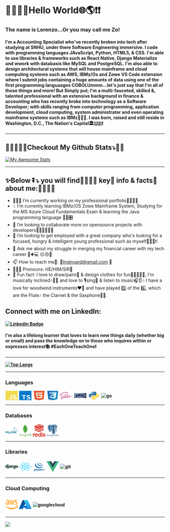 # 👋🙋🏾‍♂️Hello World🌐🌎❗❗
                                                               

### The name is Lorenzo...Or you may call me Zo!

#### I'm a Accounting Specialist who've recently broken into tech after studying at SNHU, under there Software Engineering immersive. I code with programming languages JAvaScript, Python, HTML5, & CSS. I'm able to use libraries & frameworks such as React Native, Django Materialize and wwork with databasis like MySQL and PostgreSQL. I'm also able to design architectural systems that will house mainframe and cloud computing systems such as AWS, IBMz/Os and Zowe VS Code extension where I submit jobs containing a huge amounts of data using one of the first programming languaages COBOLUmmm...let's just say that I'm all of those things and more! But Simply put; I'm a  multi-fauceted, skilled &, talented professional with an extensive background in finance & accounting who has recently broke into technology as a Software Developer; with skills ranging from computer programming, application development, cloud computing, system administrator and even operating mainframe systems such as IBMz👨🏾‍💻. I was born, raised and still reside in Washington, D.C., The Nation's Capital🏛🇺🇸❗

*******

## 👨🏾‍💻🤓🚨Checkout My Github Stats⤵️🦾🔻
[![My Awesome Stats](https://awesome-github-stats.azurewebsites.net/user-stats/lnginyard?cardType=github&theme=dark&Background=000000&Text=13DD02&Border=2800FF&Ring=FF300A&Title=FF0D18)](https://git.io/awesome-stats-card)
*******

<!--START_SECTION:waka-->
<!--END_SECTION:waka-->

## ✨Below ⏬⤵️ you will find🕵🏾‍♂️🔎 key🔑 info & facts📑 about me:🙋🏾‍♂️✨

- 👨🏾‍💻 I’m currently working on my professional portfolio📇👨🏾‍💻
- 💡 I’m currently learning IBMz/OS Zowe Mainframe System, Studying for the MS Azure Cloud Fundamentals Exam & learning the Java programming language 👾🤖🎛
- 🚧 I’m looking to collaborate more on opensource projects with developers🙋🏾‍♂️👨🏾‍💻
- 👀 I’m looking to get employed with a great company who's looking for a focused, hungry & intelligent young professional such as myself🙋🏾‍♂️❗️❕ 
- 💬 Ask me about my struggle in merging my financial career with my tech career 💸✚💻 😖😓🥱
- 📫 How to reach me📇: 📧lnginyard@gmail.com 💼
- 🙋🏾‍♂️ Pronouns: HE/HIM/SIR🌈
- 🚨 Fun fact: I love to draw/paint🎨 & design clothes for fun👨🏾‍🎨👖🥼, I'm musically inclined🎶🎼🎵 and love to 🎙sing🎤 & listen to music🎧👂🎶 I have a love for woodwind instruments❤️‍🔥 and have played 3️⃣ of the 6️⃣, which are the Flute🎶 the Clarnet & the Saxphone🎷🎵. 

## <strong> Connect with me on LinkedIn: <strong>

[![Linkedin Badge](https://img.shields.io/badge/-LinkedIn-0e76a8?style=flat-square&logo=Linkedin&logoColor=white)](https://wwwlinkedin.com/lorenzo-ginyard/)


#### I'm also a lifelong learner that loves to learn new things daily (whether big or small) and pass the knowledge on to those who inquires within or expresses interest📚 #EachOneTeachOne❗️

<break>

__________

[![Top Langs](https://github-readme-stats.vercel.app/api/top-langs/?username=lnginyard&layout=compact&theme=chartreuse-dark&langs_count=8)](https://github.com/lnginyard/github-readme-stats)

***************

### Languages

  <div style="display: inline_block">
  <img align="center" alt="javascript" height="30" width="40" src="https://raw.githubusercontent.com/devicons/devicon/master/icons/javascript/javascript-plain.svg">
  <img align="center" alt="typescript" height="30" width="40" src="https://raw.githubusercontent.com/devicons/devicon/master/icons/typescript/typescript-plain.svg">
  <img align="center" alt="html5" height="30" width="40" src="https://raw.githubusercontent.com/devicons/devicon/master/icons/html5/html5-original.svg">
  <img align="center" alt="css" height="30" width="40" src="https://raw.githubusercontent.com/devicons/devicon/master/icons/css3/css3-original.svg">
  <img align="center" alt="sass" height="30" width="40" src="https://raw.githubusercontent.com/devicons/devicon/master/icons/sass/sass-original.svg">
  <img align="center" alt="php" height="30" width="40" src="https://raw.githubusercontent.com/devicons/devicon/master/icons/php/php-original.svg">
  <img align="center" alt="python" height="30" width="40" src="https://raw.githubusercontent.com/devicons/devicon/master/icons/python/python-original.svg">
  <img align="center" alt="go" height="30" width="40" src="https://cdn.jsdelivr.net/gh/devicons/devicon/icons/go/go-original.svg">
  </div>
 
*************       

<break>
<break>

### Databases

<div style="display: inline_block">
  <img align="center" alt="mysql" height="40" width="40" src="https://raw.githubusercontent.com/devicons/devicon/master/icons/mysql/mysql-plain-wordmark.svg">
  <img align="center" alt="mongodb" height="40" width="40" src="https://raw.githubusercontent.com/devicons/devicon/master/icons/mongodb/mongodb-plain-wordmark.svg">
  <img align="center" alt="redis" height="40" width="40" src="https://raw.githubusercontent.com/devicons/devicon/master/icons/redis/redis-plain-wordmark.svg"
</div>
  <img align="center" alt="postgresql" height="40" width="40" src="https://raw.githubusercontent.com/devicons/devicon/master/icons/postgresql/postgresql-plain-wordmark.svg"> 
</div>
  
**********
  
<break>
<break>

### Libraries 

<div style="dispay: center">
<img align="center" alt="django" height="40" width="40" src="https://github.com/devicons/devicon/blob/master/icons/django/django-plain-wordmark.svg">
<img align="center" alt="react" height="30" width="40" src="https://raw.githubusercontent.com/devicons/devicon/master/icons/react/react-original.svg">
<img align="center" alt="jquery" height="30" width="40" src="https://raw.githubusercontent.com/devicons/devicon/master/icons/jquery/jquery-plain-wordmark.svg">
<img align="center" alt="vuejs" height="40" width="40" src="https://raw.githubusercontent.com/devicons/devicon/master/icons/vuejs/vuejs-original.svg">
<img align="center" alt="git" height="40" width="40" src="https://cdn.jsdelivr.net/gh/devicons/devicon/icons/git/git-original-wordmark.svg">
</div>  
  
***********
  
<break>
<break>

### Cloud Computing 

<div style="display: inline_block">
<img align="center" alt="amazonwebservices" height="50" width="40" src=https://raw.githubusercontent.com/devicons/devicon/master/icons/amazonwebservices/amazonwebservices-plain-wordmark.svg>
<img align="center" alt="azure" height="30" width="40" src="https://raw.githubusercontent.com/devicons/devicon/master/icons/azure/azure-original.svg">
<img align="center" alt="googlecloud" height="40" width="40" src="https://cdn.jsdelivr.net/gh/devicons/devicon/icons/googlecloud/googlecloud-original-wordmark.svg">         
</div>

********

[![](https://visitcount.itsvg.in/api?id=lnginyard&label=Amount%20of%20peeps%20checkin'%20for%20me!&color=3&icon=0&pretty=true)](https://visitcount.itsvg.in)
